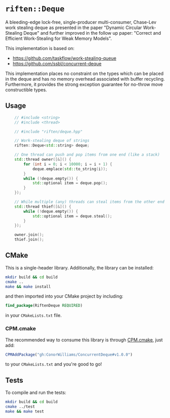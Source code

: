 # `riften::Deque` 


A bleeding-edge lock-free, single-producer multi-consumer, Chase-Lev work stealing deque as presented in the paper "Dynamic Circular Work-Stealing Deque" and further improved in the follow up paper: "Correct and Efficient Work-Stealing for Weak Memory Models". 

This implementation is based on:
- https://github.com/taskflow/work-stealing-queue
- https://github.com/ssbl/concurrent-deque

This implementation places no constraint on the types which can be placed in the deque and has no memory overhead associated with buffer recycling. Furthermore, it provides the strong exception guarantee for no-throw move constructible types.

## Usage

```C++
    // #include <string>
    // #include <thread>

    // #include "riften/deque.hpp"

    // Work-stealing deque of strings
    riften::Deque<std::string> deque;

    // One thread can push and pop items from one end (like a stack)
    std::thread owner([&]() {
        for (int i = 0; i < 10000; i = i + 1) {
            deque.emplace(std::to_string(i));
        }
        while (!deque.empty()) {
            std::optional item = deque.pop();
        }
    });

    // While multiple (any) threads can steal items from the other end
    std::thread thief([&]() {
        while (!deque.empty()) {
            std::optional item = deque.steal();
        }
    });

    owner.join();
    thief.join();
```

## CMake

This is a single-header library. Additionally, the library can be installed:
```zsh
mkdir build && cd build
cmake ..
make && make install
```
and then imported into your CMake project by including:
```CMake
find_package(RiftenDeque REQUIRED)
```
in your `CMakeLists.txt` file.

### CPM.cmake

The recommended way to consume this library is through [CPM.cmake](https://github.com/cpm-cmake/CPM.cmake), just add:

```CMake
CPMAddPackage("gh:ConorWilliams/ConcurrentDeque#v1.0.0")
```
to your `CMakeLists.txt` and you're good to go!

## Tests

To compile and run the tests:
```zsh
mkdir build && cd build
cmake ../test
make && make test
```

